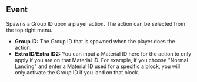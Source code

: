 ## Event
Spawns a Group ID upon a player action. The action can be selected from the top right menu.

- **Group ID:** The Group ID that is spawned when the player does the action.
- **Extra ID/Extra ID2:** You can input a Material ID here for the action to only apply if you are on that Material ID. For example, if you choose "Normal Landing" and enter a Material ID used for a specific a block, you will only activate the Group ID if you land on that block.